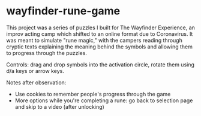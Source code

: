 # wayfinder-rune-game
 
This project was a series of puzzles I built for The Wayfinder Experience, an improv acting camp which shifted to an online format due to Coronavirus. It was meant to simulate "rune magic," with the campers reading through cryptic texts explaining the meaning behind the symbols and allowing them to progress through the puzzles. 

Controls: drag and drop symbols into the activation circle, rotate them using d/a keys or arrow keys. 

Notes after observation:
- Use cookies to remember people's progress through the game
- More options while you're completing a rune: go back to selection page and skip to a video (after unlocking)